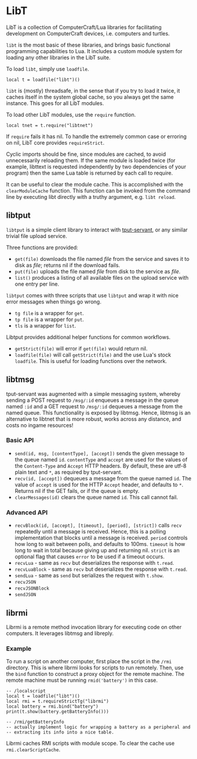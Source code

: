 LibT
=====

LibT is a collection of ComputerCraft/Lua libraries for facilitating
development on ComputerCraft devices, i.e. computers and turtles.

`libt` is the most basic of these libraries, and brings basic functional
programming capabilities to Lua. It includes a custom module system for loading
any other libraries in the LibT suite.

To load `libt`, simply use `loadfile`.

    local t = loadfile("libt")()

`libt` is (mostly) threadsafe, in the sense that if you try to load it twice,
it caches itself in the system global cache, so you always get the same
instance. This goes for all LibT modules.

To load other LibT modules, use the `require` function.

    local tnet = t.require("libtnet")

If `require` fails it has nil. To handle the extremely common case or erroring
on nil, LibT core provides `requireStrict`.

Cyclic imports should be fine, since modules are cached, to avoid unnecessarily
reloading them. If the same module is loaded twice (for example, libttext is
requested independently by two dependencies of your program) then the same Lua
table is returned by each call to require.

It can be useful to clear the module cache. This is accomplished with the
`clearModuleCache` function. This function can be invoked from the command line
by executing libt directly with a truthy argument, e.g. `libt reload`.

libtput
-------

`libtput` is a simple client library to interact with
[tput-servant](http://github.com/djeik/tput-servant), or any similar trivial
file upload service.

Three functions are provided:

* `get(file)` downloads the file named _file_ from the service and saves it to
  disk as _file_; returns nil if the download fails.
* `put(file)` uploads the file named _file_ from disk to the service as _file_.
* `list()` produces a listing of all available files on the upload service with
  one entry per line.

`libtput` comes with three scripts that use `libtput` and wrap it with nice
error messages when things go wrong.

* `tg file` is a wrapper for `get`.
* `tp file` is a wrapper for `put`.
* `tls` is a wrapper for `list`.

Libtput provides additional helper functions for common workflows.

* `getStrict(file)` will error if `get(file)` would return nil.
* `loadfile(file)` will call `getStrict(file)` and the use Lua's stock
  `loadfile`. This is useful for loading functions over the network.

libtmsg
-------

tput-servant was augmented with a simple messaging system, whereby sending a
POST request to `/msg/:id` enqueues a message in the queue named `:id` and a
GET request to `/msg/:id` dequeues a message from the named queue.
This functionality is exposed by libtmsg. Hence, libtmsg is an alternative to
libtnet that is more robust, works across any distance, and costs no ingame
resources!

### Basic API

* `send(id, msg, [contentType], [accept])` sends the given message to the queue
  named `id`. `contentType` and `accept` are used for the values of the
  `Content-Type` and `Accept` HTTP headers. By default, these are utf-8 plain
  text and `*`, as required by tput-servant.
* `recv(id, [accept])` dequeues a message from the queue named `id`. The value
  of `accept` is used for the HTTP `Accept` header, and defaults to `*`.
  Returns nil if the GET fails, or if the queue is empty.
* `clearMessages(id)` clears the queue named `id`. This call cannot fail.

### Advanced API

* `recvBlock(id, [accept], [timeout], [period], [strict])` calls `recv`
  repeatedly until a message is received. Hence, this is a polling
  implementation that blocks until a message is received.
  `period` controls how long to wait between polls, and defaults to 100ms.
  `timeout` is how long to wait in total because giving up and returning nil.
  `strict` is an optional flag that causes `error` to be used if a timeout
  occurs.
* `recvLua` - same as `recv` but deserializes the response with `t.read`.
* `recvLuaBlock` - same as `recv` but deserializes the response with `t.read`.
* `sendLua` - same as `send` but serializes the request with `t.show`.
* `recvJSON`
* `recvJSONBlock`
* `sendJSON`

librmi
------

Librmi is a remote method invocation library for executing code on other
computers. It leverages libtmsg and libreply.

### Example

To run a script on another computer, first place the script in the `/rmi`
directory. This is where librmi looks for scripts to run remotely.
Then, use the `bind` function to construct a proxy object for the remote
machine. The remote machine must be running `rmid('battery')` in this case.

    -- /localscript
    local t = loadfile("libt")()
    local rmi = t.requireStrictTg("librmi")
    local battery = rmi.bind("battery")
    print(t.show(battery.getBatteryInfo()))

    -- /rmi/getBatteryInfo
    -- actually implement logic for wrapping a battery as a peripheral and
    -- extracting its info into a nice table.

Librmi caches RMI scripts with module scope. To clear the cache use
`rmi.clearScriptCache`.
